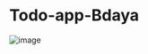 # Todo-app-Bdaya
![image](https://user-images.githubusercontent.com/99029997/222931415-6f412a9a-7ee7-4a78-abae-37df1d1753f4.png)
